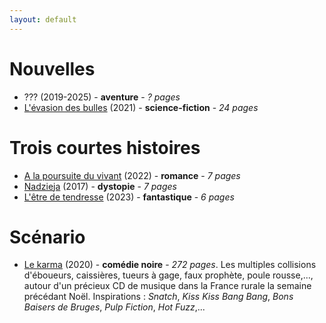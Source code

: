 ```yaml
---
layout: default
---
```


# Nouvelles
* ??? (2019-2025) - **aventure** - _? pages_
* [L'évasion des bulles](./L_evasion_des_bulles.pdf) (2021) - **science-fiction** - _24 pages_

# Trois courtes histoires
* [A la poursuite du vivant](./A_la_poursuite_du_vivant.pdf) (2022) - **romance** - _7 pages_
* [Nadzieja](./Nadzieja.pdf) (2017) - **dystopie** - _7 pages_
* [L'être de tendresse](./L_etre_de_tendresse.pdf) (2023) - **fantastique** - _6 pages_

# Scénario
* [Le karma](./Le_karma.pdf) (2020) - **comédie noire** - _272 pages_. Les multiples collisions d'éboueurs, caissières, tueurs à gage, faux prophète, poule rousse,..., autour d'un précieux CD de musique dans la France rurale la semaine précédant Noël. Inspirations : _Snatch_, _Kiss Kiss Bang Bang_, _Bons Baisers de Bruges_, _Pulp Fiction_, _Hot Fuzz_,...

